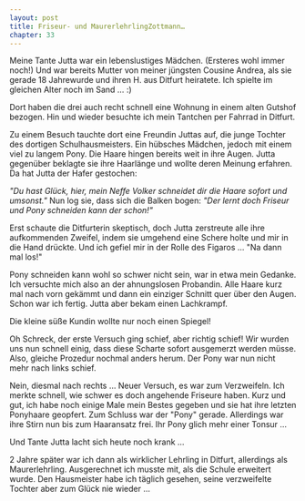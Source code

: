 ```yaml
---  
layout: post
title: Friseur- und MaurerlehrlingZottmann…
chapter: 33
---  
```




Meine Tante Jutta war ein lebenslustiges Mädchen. (Ersteres wohl immer noch!)
Und war bereits Mutter von meiner jüngsten Cousine Andrea, als sie gerade 18
Jahrewurde und ihren H. aus Ditfurt heiratete. Ich spielte im gleichen Alter
noch im Sand … :)

Dort haben die drei auch recht schnell eine Wohnung in einem alten Gutshof
bezogen. Hin und wieder besuchte ich mein Tantchen per Fahrrad in Ditfurt.

Zu einem Besuch tauchte dort eine Freundin Juttas auf, die junge Tochter des
dortigen Schulhausmeisters. Ein hübsches Mädchen, jedoch mit einem viel zu
langem Pony. Die Haare hingen bereits weit in ihre Augen. Jutta gegenüber
beklagte sie ihre Haarlänge und wollte deren Meinung erfahren. Da hat Jutta
der Hafer gestochen:

_"Du hast Glück, hier, mein Neffe Volker schneidet dir die Haare sofort und
umsonst."_ Nun log sie, dass sich die Balken bogen: _"Der lernt doch Friseur
und Pony schneiden kann der schon!"_

Erst schaute die Ditfurterin skeptisch, doch Jutta zerstreute alle ihre
aufkommenden Zweifel, indem sie umgehend eine Schere holte und mir in die Hand
drückte. Und ich gefiel mir in der Rolle des Figaros … "Na dann mal los!"

Pony schneiden kann wohl so schwer nicht sein, war in etwa mein Gedanke. Ich
versuchte mich also an der ahnungslosen Probandin. Alle Haare kurz mal nach
vorn gekämmt und dann ein einziger Schnitt quer über den Augen. Schon war ich
fertig. Jutta aber bekam einen Lachkrampf.

Die kleine süße Kundin wollte nur noch einen Spiegel!

Oh Schreck, der erste Versuch ging schief, aber richtig schief! Wir wurden uns
nun schnell einig, dass diese Scharte sofort ausgemerzt werden müsse. Also,
gleiche Prozedur nochmal anders herum. Der Pony war nun nicht mehr nach links
schief.

Nein, diesmal nach rechts … Neuer Versuch, es war zum Verzweifeln. Ich merkte
schnell, wie schwer es doch angehende Friseure haben. Kurz und gut, ich habe
noch einige Male mein Bestes gegeben und sie hat ihre letzten Ponyhaare
geopfert. Zum Schluss war der "Pony" gerade. Allerdings war ihre Stirn nun bis
zum Haaransatz frei. Ihr Pony glich mehr einer Tonsur …

Und Tante Jutta lacht sich heute noch krank …

2 Jahre später war ich dann als wirklicher Lehrling in Ditfurt, allerdings als
Maurerlehrling. Ausgerechnet ich musste mit, als die Schule erweitert wurde.
Den Hausmeister habe ich täglich gesehen, seine verzweifelte Tochter aber zum
Glück nie wieder …

